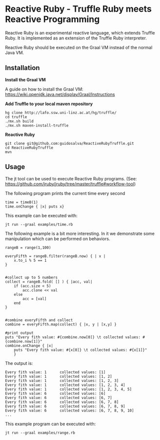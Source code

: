 # Reactive Ruby - Truffle Ruby meets Reactive Programming

Reactive Ruby is an experimental reactive language, which extends Truffle Ruby. It is implemented as an extension of the Truffle Ruby interpreter.

Reactive Ruby should be executed on the Graal VM instead of the normal Java VM.


## Installation

**Install the Graal VM**

A guide on how to install the Graal VM:
https://wiki.openjdk.java.net/display/Graal/Instructions

**Add Truffle to your local maven repository**
```
hg clone http://lafo.ssw.uni-linz.ac.at/hg/truffle/
cd truffle
./mx.sh build
./mx.sh maven-install-truffle
```

**Reactive Ruby**
```
git clone git@github.com:guidosalva/ReactiveRubyTruffle.git
cd ReactiveRubyTruffle
mvn
```
## Usage

The jt tool can be used to execute Reactive Ruby programs.
(See: https://github.com/jruby/jruby/tree/master/truffle#workflow-tool)


The following program prints the current time every second
```
time = timeB(1) 
time.onChange { |x| puts x}
```
This example can be executed with:
```
jt run --graal examples/time.rb
```

The following example is a bit more interesting. 
In it we demonstrate some manipulation which can be performed on behaviors.

```
rangeB = range(1,100)

everyFifth = rangeB.filter(rangeB.now) { | x |
	x.to_i % 5 == 1
}


#collect up to 5 numbers
collect = rangeB.fold( [] ) { |acc, val|
	if (acc.size < 5)
		acc.clone << val
	else
		acc = [val]
	end
}


#combine everyFifth and collect
combine = everyFifth.map(collect) { |x, y | [x,y] }

#print output
puts "Every fith value: #{combine.now[0]} \t collected values: #{combine.now[1]}"
combine.onChange { |x|
	puts "Every fith value: #{x[0]} \t collected values: #{x[1]}"
	}

```

The output is:

```
Every fith value: 1 	 collected values: [1]
Every fith value: 1 	 collected values: [1, 2]
Every fith value: 1 	 collected values: [1, 2, 3]
Every fith value: 1 	 collected values: [1, 2, 3, 4]
Every fith value: 1 	 collected values: [1, 2, 3, 4, 5]
Every fith value: 6 	 collected values: [6]
Every fith value: 6 	 collected values: [6, 7]
Every fith value: 6 	 collected values: [6, 7, 8]
Every fith value: 6 	 collected values: [6, 7, 8, 9]
Every fith value: 6 	 collected values: [6, 7, 8, 9, 10]
...
```
This example program can be executed with:
```
jt run --graal examples/range.rb
```


